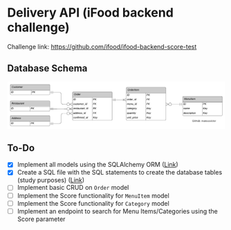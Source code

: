 # Delivery API (iFood backend challenge)

Challenge link: <a href="https://github.com/ifood/ifood-backend-score-test">https://github.com/ifood/ifood-backend-score-test</a>

## Database Schema
<img src="https://github.com/mateusvictor/Delivery-API/blob/main/screenshots/db-schema-v1.png">


## To-Do
- [x] Implement all models using the SQLAlchemy ORM (<a href="https://github.com/mateusvictor/Delivery-API/blob/main/app/db/models.py">Link</a>)
- [x] Create a SQL file with the SQL statements to create the database tables (study purposes) (<a href="https://github.com/mateusvictor/Delivery-API/blob/main/app/db/db_postgres.sql">Link</a>)
- [ ] Implement basic CRUD on ```Order``` model 
- [ ] Implement the Score functionality for ```MenuItem``` model 
- [ ] Implement the Score functionality for ```Category``` model 
- [ ] Implement an endpoint to search for Menu Items/Categories using the Score parameter